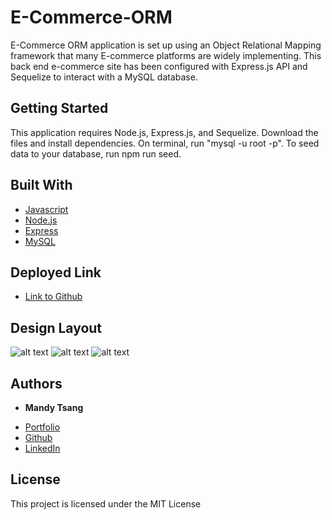 # E-Commerce-ORM

E-Commerce ORM application is set up using an Object Relational Mapping framework that many E-commerce platforms are widely implementing. This back end e-commerce site has been configured with Express.js API and Sequelize to interact with a MySQL database.

## Getting Started

This application requires Node.js, Express.js, and Sequelize. Download the files and install dependencies. On terminal, run "mysql -u root -p". To seed data to your database, run npm run seed. 

## Built With

* [Javascript](https://developer.mozilla.org/en-US/docs/Web/JavaScript)
* [Node.js](https://nodejs.org/en/)
* [Express](https://expressjs.com)
* [MySQL](https://www.mysql.com)


## Deployed Link

* [Link to Github](https://github.com/MANDYTSANG007/E-Commerce-ORM)

## Design Layout

![alt text](#)
![alt text](#)
![alt text](#)


## Authors

* **Mandy Tsang** 

- [Portfolio](https://mandytsang007.github.io/Mandy-Portfolio/)
- [Github](https://github.com/MANDYTSANG007)
- [LinkedIn](https://www.linkedin.com/in/man-tsang-64308b22a/)


## License

This project is licensed under the MIT License 

